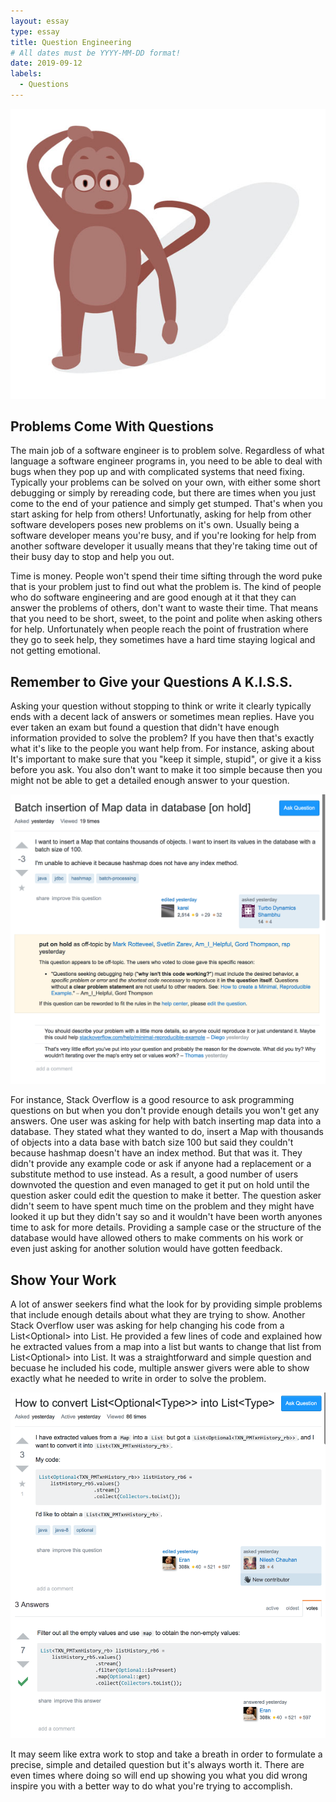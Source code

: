 ```yaml
---
layout: essay
type: essay
title: Question Engineering
# All dates must be YYYY-MM-DD format!
date: 2019-09-12
labels:
  - Questions
---
```


<img class="ui medium right rounded image" src="../images/problemsolve.jpg">

## Problems Come With Questions

The main job of a software engineer is to problem solve. Regardless of what language a software engineer programs in, you need to be able to deal with bugs when they pop up and with complicated systems that need fixing. Typically your problems can be solved on your own, with either some short debugging or simply by rereading code, but there are times when you just come to the end of your patience and simply get stumped. That's when you start asking for help from others! Unfortunatly, asking for help from other software developers poses new problems on it's own. Usually being a software developer means you're busy, and if you're looking for help from another software developer it usually means that they're taking time out of their busy day to stop and help you out.

Time is money. People won't spend their time sifting through the word puke that is your problem just to find out what the problem is. The kind of people who do software engineering and are good enough at it that they can answer the problems of others, don't want to waste their time. That means that you need to be short, sweet, to the point and polite when asking others for help. Unfortunately when people reach the point of frustration where they go to seek help, they sometimes have a hard time staying logical and not getting emotional. 

## Remember to Give your Questions A K.I.S.S.

Asking your question without stopping to think or write it clearly typically ends with a decent lack of answers or sometimes mean replies. Have you ever taken an exam but found a question that didn't have enough information provided to solve the problem? If you have then that's exactly what it's like to the people you want help from. For instance, asking about 
It's important to make sure that you "keep it simple, stupid", or give it a kiss before you ask. You also don't want to make it too simple because then you might not be able to get a detailed enough answer to your question.

 <img class="ui medium right floated rounded image" src="../images/badquestion.png">

For instance, Stack Overflow is a good resource to ask programming questions on but when you don't provide enough details you won't get any answers. One user was asking for help with batch inserting map data into a database. They stated what they wanted to do, insert a Map with thousands of objects into a data base with batch size 100 but said they couldn't because hashmap doesn't have an index method. But that was it. They didn't provide any example code or ask if anyone had a replacement or a substitute method to use instead. As a result, a good number of users downvoted the question and even managed to get it put on hold until the question asker could edit the question to make it better. The question asker didn't seem to have spent much time on the problem and they might have looked it up but they didn't say so and it wouldn't have been worth anyones time to ask for more details. Providing a sample case or the structure of the database would have allowed others to make comments on his work or even just asking for another solution would have gotten feedback.

 
 ## Show Your Work
 
A lot of answer seekers find what the look for by providing simple problems that include enough details about what they are trying to show. Another Stack Overflow user was asking for help changing his code from a List<Optional<Type>> into List<Type>. He provided a few lines of code and explained how he extracted values from a map into a list but wants to change that list from List<Optional<Type>> into List<Type>. It was a straightforward and simple question and becuase he included his code, multiple answer givers were able to show exactly what he needed to write in order to solve the problem.
  
<img class="ui medium left floated rounded image" src="../images/goodquestion.png">
  
It may seem like extra work to stop and take a breath in order to formulate a precise, simple and detailed question but it's always worth it. There are even times where doing so will end up showing you what you did wrong inspire you with a better way to do what you're trying to accomplish.


